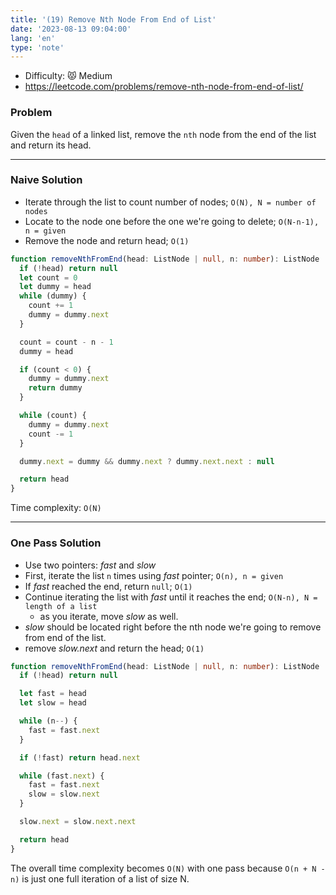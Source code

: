```yaml
---
title: '(19) Remove Nth Node From End of List'
date: '2023-08-13 09:04:00'
lang: 'en'
type: 'note'
---
```


- Difficulty: 😾 Medium
- https://leetcode.com/problems/remove-nth-node-from-end-of-list/

### Problem

Given the `head` of a linked list, remove the `nth` node from the end of the list and return its head.

---

### Naive Solution

- Iterate through the list to count number of nodes; `O(N), N = number of nodes`
- Locate to the node one before the one we're going to delete; `O(N-n-1), n = given`
- Remove the node and return head; `O(1)`

```ts
function removeNthFromEnd(head: ListNode | null, n: number): ListNode | null {
  if (!head) return null
  let count = 0
  let dummy = head
  while (dummy) {
    count += 1
    dummy = dummy.next
  }

  count = count - n - 1
  dummy = head

  if (count < 0) {
    dummy = dummy.next
    return dummy
  }

  while (count) {
    dummy = dummy.next
    count -= 1
  }

  dummy.next = dummy && dummy.next ? dummy.next.next : null

  return head
}
```

Time complexity: `O(N)`

---

### One Pass Solution

- Use two pointers: _fast_ and _slow_
- First, iterate the list `n` times using _fast_ pointer; `O(n), n = given`
- If _fast_ reached the end, return `null`; `O(1)`
- Continue iterating the list with _fast_ until it reaches the end; `O(N-n), N = length of a list`
  - as you iterate, move _slow_ as well.
- _slow_ should be located right before the nth node we're going to remove from end of the list.
- remove _slow.next_ and return the head; `O(1)`

```ts
function removeNthFromEnd(head: ListNode | null, n: number): ListNode | null {
  if (!head) return null

  let fast = head
  let slow = head

  while (n--) {
    fast = fast.next
  }

  if (!fast) return head.next

  while (fast.next) {
    fast = fast.next
    slow = slow.next
  }

  slow.next = slow.next.next

  return head
}
```

The overall time complexity becomes `O(N)` with one pass because `O(n + N - n)` is just one full iteration of a list of size N.
